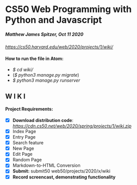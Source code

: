# CS50 Web Programming with Python and Javascript
##### *Matthew James Spitzer, Oct 11 2020* 
*https://cs50.harvard.edu/web/2020/projects/1/wiki/*

#### How to run the file in Atom:
- *$ cd wiki/*
- (*$ python3 manage.py migrate*)
- *$ python3 manage.py runserver*   

## W I K I   
#### Project Requirements:

- [x] **Download distribution code**: *https://cdn.cs50.net/web/2020/spring/projects/1/wiki.zip*
- [x] Index Page
- [x] Entry Page
- [x] Search feature
- [x] New Page
- [x] Edit Page
- [x] Random Page
- [x] Markdown-to-HTML Conversion
- [x] **Submit:** submit50 web50/projects/2020/x/wiki
- [x] **Record screencast, demonstrating functionality**
